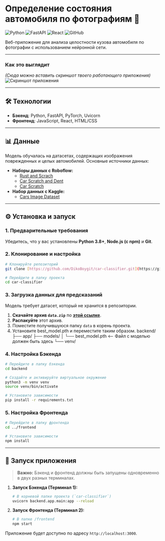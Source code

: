 # Определение состояния автомобиля по фотографиям 🚗

![Python](https://img.shields.io/badge/Python-3.8%2B-blue?logo=python&logoColor=white) ![FastAPI](https://img.shields.io/badge/FastAPI-05998b?logo=fastapi) ![React](https://img.shields.io/badge/React-blue?logo=react&logoColor=61DAFB) ![GitHub](https://img.shields.io/badge/GitHub-repo-blue?logo=github)

Веб-приложение для анализа целостности кузова автомобиля по фотографии с использованием нейронной сети.

---

### **Как это выглядит**
*(Сюда можно вставить скриншот твоего работающего приложения)*
![Скриншот приложения](путь/к/твоему/скриншоту.png)

---

## 🛠️ Технологии

* **Бэкенд**: Python, FastAPI, PyTorch, Uvicorn
* **Фронтенд**: JavaScript, React, HTML/CSS

---

## 📊 Данные

Модель обучалась на датасетах, содержащих изображения поврежденных и целых автомобилей. Основные источники данных:

* **Наборы данных с Roboflow:**
    * [Rust and Scrach](https://universe.roboflow.com/seva-at1qy/rust-and-scrach)
    * [Car Scratch and Dent](https://universe.roboflow.com/carpro/car-scratch-and-dent)
    * [Car Scratch](https://universe.roboflow.com/project-kmnth/car-scratch-xgxzs)
* **Набор данных с Kaggle:**
    * [Cars Image Dataset](https://www.kaggle.com/datasets/kshitij192/cars-image-dataset)

---

## ⚙️ Установка и запуск

### **1. Предварительные требования**

Убедитесь, что у вас установлены **Python 3.8+**, **Node.js (с npm)** и **Git**.

### **2. Клонирование и настройка**

```bash
# Клонируйте репозиторий
git clone [https://github.com/DikoBoygit/car-classifier.git](https://github.com/DikoBoygit/car-classifier.git)

# Перейдите в папку проекта
cd car-classifier
```

### **3. Загрузка данных для предсказаний**

Модель требует датасет, который не хранится в репозитории.
1.  **Скачайте архив `data.zip`** по [**этой ссылке**](https://drive.google.com/drive/folders/1_TpC4axo4z35dF8Acy1mXt_S1xf4A3rZ?usp=sharing).
2.  **Распакуйте** этот архив.
3.  Поместите получившуюся папку `data` в корень проекта.
4. Установите best_model.pth и переместите таким образом.
   backend/
├── app/
├── models/
│   └── best_model.pth  <-- Файл с моделью должен быть здесь
└── venv/

### **4. Настройка Бэкенда**

```bash
# Перейдите в папку бэкенда
cd backend

# Создайте и активируйте виртуальное окружение
python3 -m venv venv
source venv/bin/activate

# Установите зависимости
pip install -r requirements.txt
```

### **5. Настройка Фронтенда**

```bash
# Перейдите в папку фронтенда
cd ../frontend

# Установите зависимости
npm install
```

---

## 🚀 Запуск приложения

> **Важно:** Бэкенд и фронтенд должны быть запущены одновременно в двух разных терминалах.

1.  **Запуск Бэкенда (Терминал 1):**
    ```bash
    # В корневой папке проекта (`car-classifier`)
    uvicorn backend.app.main:app --reload
    ```

2.  **Запуск Фронтенда (Терминал 2):**
    ```bash
    # В папке /frontend
    npm start
    ```
Приложение будет доступно по адресу `http://localhost:3000`.
